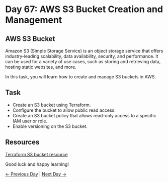 # Day 67: AWS S3 Bucket Creation and Management

## AWS S3 Bucket

Amazon S3 (Simple Storage Service) is an object storage service that offers industry-leading scalability, data availability, security, and performance. It can be used for a variety of use cases, such as storing and retrieving data, hosting static websites, and more.

In this task, you will learn how to create and manage S3 buckets in AWS.

## Task

- Create an S3 bucket using Terraform.
- Configure the bucket to allow public read access.
- Create an S3 bucket policy that allows read-only access to a specific IAM user or role.
- Enable versioning on the S3 bucket.

## Resources

[Terraform S3 bucket resource](https://registry.terraform.io/providers/hashicorp/aws/latest/docs/resources/s3_bucket)

Good luck and happy learning!

[← Previous Day](../day66/tasks.md) | [Next Day →](../day68/tasks.md)
